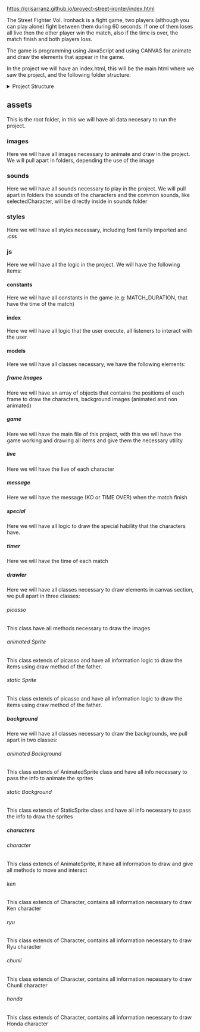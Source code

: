 https://crisarranz.github.io/proyect-street-ironter/index.html

The Street Fighter Vol. Ironhack is a fight game, two players (although you can play alone) fight between them during 60 seconds. If one of them loses all live then the other player win the match, also if the time is over, the match finish and both players loss.

The game is programming using JavaScript and using CANVAS for animate and draw the elements that appear in the game.

In the project we will have an index.html, this will be the main html where we saw the project, and the following folder structure:

<details>
  <summary>Project Structure</summary>
  <ol>
    <li>
      <a href="#assets">assets</a>
      <ul>
        <li><a href="#images">images</a></li>
        <li><a href="#sounds">sounds</a></li>
        <li><a href="#styles">styles</a></li>
        <li>
          <a href="#js">js</a>
          <ul>
            <li><a href="#constants">constants.js</a></li>
            <li><a href="#index">index.js</a></li>
            <li>
                <a href="#models">models</a>
                <ul>
                  <li><a href="#frame-images">frameImages.js</a></li>
                  <li><a href="#game">game.js</a></li>
                  <li><a href="#live">live.js</a></li>
                  <li><a href="#message">message.js</a></li>
                  <li><a href="#special">special.js</a></li>
                  <li><a href="#timer">timer.js</a></li>
                  <li>
                      <a href="#drawler">drawler</a>
                      <ul>
                        <li><a href="#picasso">picasso.js</a></li>
                        <li><a href="#animated-sprite">animatedSprite.js</a></li>
                        <li><a href="#static-sprite">staticSprite.js</a></li>
                      </ul>
                  </li>
                  <li>
                      <a href="#background">background</a>
                      <ul>
                        <li><a href="#animated-background">animatedBackground.js</a></li>
                        <li><a href="#static-background">staticBackground.js</a></li>
                      </ul>
                  </li>
                  <li>
                      <a href="#characters">characters</a>
                      <ul>
                        <li><a href="#character">character.js</a></li>
                        <li><a href="#ken">ken.js</a></li>
                        <li><a href="#ryu">ryu.js</a></li>
                        <li><a href="#chunli">chunli.js</a></li>
                        <li><a href="#honda">honda.js</a></li>
                      </ul>
                  </li>
                </ul>
            </li>
          </ul>
        </li>
      </ul>
    </li>
  </ol>
</details>


## assets
This is the root folder, in this we will have all data necesary to run the project.

### images
Here we will have all images necessary to animate and draw in the project. We will pull apart in folders, depending the use of the image

### sounds
Here we will have all sounds necessary to play in the project. We will pull apart in folders the sounds of the characters and the common sounds, like selectedCharacter, will be directly inside in sounds folder

### styles
Here we will have all styles necessary, including font family imported and .css

### js
Here we will have all the logic in the project. We will have the following items:

#### constants
Here we will have all constants in the game (e.g: MATCH_DURATION, that have the time of the match)

#### index
Here we will have all logic that the user execute, all listeners to interact with the user

#### models
Here we will have all classes necessary, we have the following elements:


##### frame Images
Here we will have an array of objects that contains the positions of each frame to draw the characters, background images (animated and non animated)

##### game
Here we will have the main file of this project, with this we will have the game working and drawing all items and give them the necessary utility

##### live
Here we will have the live of each character

##### message
Here we will have the message (KO or TIME OVER) when the match finish

##### special
Here we will have all logic to draw the special hability that the characters have.

##### timer
Here we will have the time of each match

##### drawler
Here we will have all classes necessary to draw elements in canvas section, we pull apart in three classes:

###### picasso
This class have all methods necessary to draw the images

###### animated Sprite
This class extends of picasso and have all information logic to draw the items using draw method of the father.

###### static Sprite
This class extends of picasso and have all information logic to draw the items using draw method of the father.

##### background
Here we will have all classes necessary to draw the backgrounds, we pull apart in two classes:

###### animated Background
This class extends of AnimatedSprite class and have all info necessary to pass the info to animate the sprites

###### static Background
This class extends of StaticSprite class and have all info necessary to pass the info to draw the sprites

##### characters

###### character
This class extends of AnimateSprite, it have all information to draw and give all methods to move and interact

###### ken
This class extends of Character, contains all information necessary to draw Ken character

###### ryu
This class extends of Character, contains all information necessary to draw Ryu character

###### chunli
This class extends of Character, contains all information necessary to draw Chunli character

###### honda
This class extends of Character, contains all information necessary to draw Honda character
